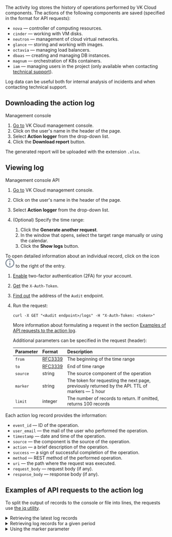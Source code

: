 The activity log stores the history of operations performed by VK Cloud components. The actions of the following components are saved (specified in the format for API requests):

- `nova` — controller of computing resources.
- `cinder` — working with VM disks.
- `neutron` — management of cloud virtual networks.
- `glance` — storing and working with images.
- `octavia` — managing load balancers.
- `dbaas` — creating and managing DB instances.
- `magnum` — orchestration of K8s containers.
- `iam` — managing users in the project (only available when contacting [technical support](mailto:support@mcs.mail.ru)).

Log data can be useful both for internal analysis of incidents and when contacting technical support.

## Downloading the action log

<tabs>
<tablist>
<tab>Management console</tab>
</tablist>
<tabpanel>

1. [Go to](https://msk.cloud.vk.com/app/en/) VK Cloud management console.
1. Click on the user's name in the header of the page.
1. Select **Action logger** from the drop-down list.
1. Click the **Download report** button.

The generated report will be uploaded with the extension `.xlsx`.

</tabpanel>
</tabs>

## Viewing log

<tabs>
<tablist>
<tab>Management console</tab>
<tab>API</tab>
</tablist>
<tabpanel>

1. [Go to](https://msk.cloud.vk.com/app/en/) VK Cloud management console.
1. Click on the user's name in the header of the page.
1. Select **Action logger** from the drop-down list.
1. (Optional) Specify the time range:

   1. Click the **Generate another request**.
   1. In the window that opens, select the target range manually or using the calendar.
   1. Click the **Show logs** button.

To open detailed information about an individual record, click on the icon ![Info](assets/info-icon.svg "inline") to the right of the entry.

</tabpanel>
<tabpanel>

1. [Enable](/en/tools-for-using-services/vk-cloud-account/service-management/account-manage/manage-2fa) two-factor authentication (2FA) for your account.
1. [Get](/en/tools-for-using-services/api/rest-api/case-keystone-token "change-lang") the `X-Auth-Token`.
1. [Find out](https://msk.cloud.vk.com/app/en/project/endpoints) the address of the `Audit` endpoint.
1. Run the request:

   ```console
   curl -X GET "<Audit endpoint>/logs" -H "X-Auth-Token: <token>"
   ```

   More information about formulating a request in the section [Examples of API requests to the action log](#examples_of_api_requests_to_the_action_log).

   Additional parameters can be specified in the request (header):

   | Parameter | Format | Description |
   | --- | --- | --- |
   | `from`   | [RFC3339](https://www.ietf.org/rfc/rfc3339.txt) | The beginning of the time range |
   | `to`     | [RFC3339](https://www.ietf.org/rfc/rfc3339.txt) | End of time range |
   | `source` | string  | The source component of the operation |
   | `marker` | string  | The token for requesting the next page, previously returned by the API. TTL of markers — 1 hour |
   | `limit`  | integer | The number of records to return. If omitted, returns 100 records |

</tabpanel>
</tabs>

Each action log record provides the information:

- `event_id` — ID of the operation.
- `user_email` — the mail of the user who performed the operation.
- `timestamp` — date and time of the operation.
- `source` — the component is the source of the operation.
- `action` — a brief description of the operation.
- `success` — a sign of successful completion of the operation.
- `method` — REST method of the performed operation.
- `uri` — the path where the request was executed.
- `request_body` — request body (if any).
- `response_body` — response body (if any).

## Examples of API requests to the action log

To split the output of records to the console or file into lines, the requests use [the jq utility](/en/tools-for-using-services/api/rest-api/install-jq).

<details>
    <summary>Retrieving the latest log records</summary>

To get the last 2 records from the action log of the Magnum component, run the request:

```console
curl -X GET "https://mcs.mail.ru/auditlogs/v1/b5b7ffd4efXXXX/logs?\
source=magnum&\
limit=2&\
from=&\
to=" \
-H "X-Auth-Token: gAAAAABlXDFc8RTqKryFlXXX" \
-H "Content-Type: application/json" | jq
```

Response example:

```json
{
  "logs": [
    {
      "action": "unknown",
      "event_id": "4f6ed6e5-XXXX-dcc2279ba39d",
      "method": "DELETE",
      "request_body": "<BINARY_DATA>",
      "request_id": "req-05134dd5-XXXX-18b29ea5552e",
      "response_body": "<BINARY_DATA>",
      "source": "magnum",
      "success": "yes",
      "timestamp": "2023-11-20T09:15:11Z",
      "uri": "/infra/container/v1/nodegroups/XXXX-4eb4e8ec5de9",
      "user_agent": "Mozilla/5.0 (Windows NT 10.0; Win64; x64; rv:109.0) Gecko/20100101 Firefox/119.0",
      "user_email": "XXXX@vk.team",
      "user_id": "d98c90595998426f9c69746f02aXXXX"
    },
    {
      "action": "unknown",
      "event_id": "00a5def3-XXXX-f0884f24798b",
      "method": "PATCH",
      "request_body": "{\"delta\":-1}",
      "request_id": "req-f697a08b-XXXX-e59c66306dd1",
      "response_body": "{\"uuid\": \"31a092d7-XXXX\"}",
      "source": "magnum",
      "success": "yes",
      "timestamp": "2023-11-20T09:08:18Z",
      "uri": "/infra/container/v1/nodegroups/XXXX-4eb4e8ec5de9/actions/scale",
      "user_agent": "Mozilla/5.0 (Windows NT 10.0; Win64; x64; rv:109.0) Gecko/20100101 Firefox/119.0",
      "user_email": "XXXX@vk.team",
      "user_id": "d98c90595998426f9c69746f02aXXXX"
    }
  ],
  "marker": "eyJ0bSI6MCwib2ZzIjo1LCJzcmMiOiJtYWdudW0iLCJXXXX"
}
```

</details>

<details>
    <summary>Retrieving log records for a given period</summary>

To get the last 2 records from the action log of the Nova component for a given period, run the request:

```console
curl -X GET "https://mcs.mail.ru/auditlogs/v1/b5b7ffd4efXXXX/logs?\
source=nova&\
limit=2&\
from=2023-10-15T10:00:00.000Z&\
to=2023-11-15T16:43:00.477Z" \
-H "X-Auth-Token: gAAAAABlXEVTelmi_XXXX" \
-H "Content-Type: application/json" | jq
```

Response example:

```json
{
  "logs": [
    {
      "action": "create-vm",
      "event_id": "a2d05902-XXXX-60bce13de1f7",
      "method": "POST",
      "request_body": "{\"server\":{\"name\":\"BY-CentOS_prometheus\",\"key_name\":\"ADH-clusterXXXX\",XXXX}}",
      "request_id": "req-1d76a3f3-XXXX-b695d066e606",
      "response_body": "{\"server\": {\"security_groups\": [{\"name\": \"71d90a92-XXXX\"}, {\"name\": \"XXXX-aecb77b43bec\"}], XXXX}}",
      "source": "nova",
      "success": "yes",
      "timestamp": "2023-11-15T12:16:26Z",
      "uri": "/v2.1/servers",
      "user_agent": "axios/1.4.0",
      "user_email": "XXXX@vk.team",
      "user_id": "5f48556ef89444dbab8fa82669dXXXX"
    },
    {
      "action": "vm-action",
      "event_id": "fc98d3d7-XXXX-c2c5fd8fe619",
      "method": "POST",
      "request_body": "{\"addFloatingIp\":{\"address\":\"XXXX\"}}",
      "request_id": "req-f358678d-XXXX-311861a4ff77",
      "response_body": "",
      "source": "nova",
      "success": "yes",
      "timestamp": "2023-11-15T09:43:41Z",
      "uri": "/v2.1/servers/c6be363f-f56c-XXXX/action",
      "user_agent": "HashiCorp Terraform/1.4.0-dev XXXX gophercloud/2.0.0",
      "user_id": "649a35d97fc64452b019a0809dXXXX"
    }
  ],
  "marker": "eyJ0bSI6MTY5NzM2NDAwMCwib2ZzIjo1LCJXXXX"
}
```

</details>

<details>
    <summary>Using the marker parameter</summary>

Using the `marker` parameter, a large request for log records can be divided into several partial requests. Action log records are arranged in reverse order of time, with the most recent at the beginning of the log. So the first partial request will return a bunch of the most recent records, the next one will return a bunch of earlier records, and so on.

To output all log records of the Nova component for a given period into files in portions of 10 records per file:

1. Request output of 10 recent log records for the specified period to the `nova_part1.log` file:

   ```console
   curl -X GET "https://mcs.mail.ru/auditlogs/v1/b5b7ffd4efXXXX/logs?\
   source=nova&\
   limit=10&\
   from=2023-10-15T10:00:00.000Z&\
   to=2023-11-15T16:43:00.477Z" \
   -H "X-Auth-Token: gAAAAABlXDFc8RTqKryFlXXXX" \
   -H "Content-Type: application/json" | jq > nova_part1.log
   ```

2. Extract the value of the `marker` parameter from the `nova_part1.log` file:

   ```console
   cat nova_part1.log | grep marker
   ```

   Response example:

   ```json
   "marker": "eyJ0bSI6MTY5NzM2NDAwMCwib2ZzIjoxMCwidG8iOjE3MDAwNjY1ODAsXXXX"
   ```

3. Request output of 10 earlier log records to the `nova_part2.log` file using the `marker` parameter value:

   ```console
   curl -X GET "https://mcs.mail.ru/auditlogs/v1/b5b7ffd4efXXXX/logs?\
   source=nova&\
   marker=eyJ0bSI6MTY5NzM2NDAwMCwib2ZzIjoxMCwidG8iOjE3MDAwNjY1ODAsXXXX&\
   limit=10&\
   from=2023-10-15T10:00:00.000Z&\
   to=2023-11-15T16:43:00.477Z" \
   -H "X-Auth-Token: gAAAAABlXDFc8RTqKryFlXXXX" \
   -H "Content-Type: application/json" | jq > nova_part2.log
   ```

4. Repeat the previous request, changing only the file name (for example: `nova_part3.log`, `nova_part4.log`, ...), until you get all the log records for the specified period.

</details>
